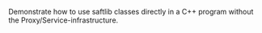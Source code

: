 Demonstrate how to use saftlib classes directly in a C++ program without the Proxy/Service-infrastructure.